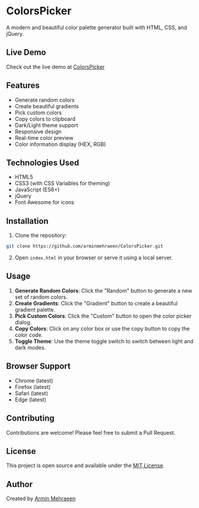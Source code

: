 # ColorsPicker
A modern and beautiful color palette generator built with HTML, CSS, and jQuery.

## Live Demo
Check out the live demo at [ColorsPicker](https://arminmehraeen.github.io/ColorsPicker/)

## Features
- Generate random colors
- Create beautiful gradients
- Pick custom colors
- Copy colors to clipboard
- Dark/Light theme support
- Responsive design
- Real-time color preview
- Color information display (HEX, RGB)

## Technologies Used
- HTML5
- CSS3 (with CSS Variables for theming)
- JavaScript (ES6+)
- jQuery
- Font Awesome for icons

## Installation
1. Clone the repository:
```bash
git clone https://github.com/arminmehraeen/ColorsPicker.git
```

2. Open `index.html` in your browser or serve it using a local server.

## Usage
1. **Generate Random Colors**: Click the "Random" button to generate a new set of random colors.
2. **Create Gradients**: Click the "Gradient" button to create a beautiful gradient palette.
3. **Pick Custom Colors**: Click the "Custom" button to open the color picker dialog.
4. **Copy Colors**: Click on any color box or use the copy button to copy the color code.
5. **Toggle Theme**: Use the theme toggle switch to switch between light and dark modes.

## Browser Support
- Chrome (latest)
- Firefox (latest)
- Safari (latest)
- Edge (latest)

## Contributing
Contributions are welcome! Please feel free to submit a Pull Request.

## License
This project is open source and available under the [MIT License](LICENSE).

## Author
Created by [Armin Mehraeen](https://github.com/arminmehraeen)

